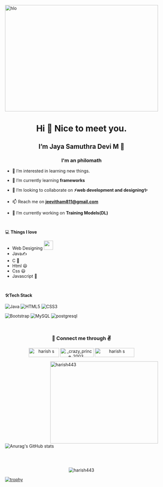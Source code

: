 
<img align="center" src="https://www.danielhonrade.com/wp-content/uploads/2020/09/Web-development-1.jpg" alt="hlo" height="350" width="100%">


<h1 align="center">Hi 👋 Nice to meet you.<br></h1>
 <h2 align="center"> I’m Jaya Samuthra Devi M 💖</h2>

<h3 align="center">I'm an philomath </h3>

- 👀 I’m interested in learning new things.

- 🌱 I’m currently learning **frameworks**

- 💞️ I’m looking to collaborate on **⚡web development and designing✨**

- 📫 Reach me on **jeevitham811@gmail.com**

- 🔭 I’m currently working on **Training Models(DL)**

<br>
  
  💻 **Things I love**
- Web Designing <img src="https://media.giphy.com/media/WUlplcMpOCEmTGBtBW/giphy.gif" width="30"> 
- Java✍️
- C 🧐
- Html 😃
- Css 😃
- Javascript 🧐

<br> 

🛠**Tech Stack**

  ![Java](https://img.shields.io/badge/-Python-000000?style=flat&logo=python)
  ![HTML5](https://img.shields.io/badge/-HTML5-000000?style=flat&logo=HTML5)
  ![CSS3](https://img.shields.io/badge/-CSS3-000000?style=flat&logo=CSS3)

  ![Bootstrap](https://img.shields.io/badge/-Bootstrap-000000?style=flat&logo=bootstrap)
  ![MySQL](https://img.shields.io/badge/-MySQL-000000?style=flat&logo=MySQL)
  ![postgresql](https://img.shields.io/badge/postgresql-000000?style=flat-square&logo=postgresql)
  
  <br>

<h3 align="center"> 🤞 Connect me through ✌</h3>
<p align="center">
<a href="https://linkedin.com/in/harish s" target="blank"><img align="center" src="https://img.shields.io/badge/LinkedIn-0077B5?style=for-the-badge&logo=linkedin&logoColor=white" alt="harish s" height="30" width="100" /></a>
<a href="https://instagram.com/_crazy_prince_2003_" target="blank"><img align="center" src="https://img.shields.io/badge/Instagram-E4405F?style=for-the-badge&logo=instagram&logoColor=white" alt="_crazy_prince_2003_" height="30" width="110" /></a>
<a href="https://www.hackerrank.com/harish s" target="blank"><img align="center" src="https://img.shields.io/badge/HackerRank-00EA64.svg?style=for-the-badge&logo=HackerRank&logoColor=white" alt="harish s" height="30" width="130" /></a>
</p>

<p><img align="right" src="https://github-readme-stats.vercel.app/api/top-langs?username=harish443&show_icons=true&locale=en&layout=compact" alt="harish443" height="270" width="355" /></p><br>

![Anurag's GitHub stats](https://github-readme-stats.vercel.app/api?username=Harish443&show_icons=true&theme=radical)

<br>
<br> 

<p align="center"> <img src="https://komarev.com/ghpvc/?username=harish443&label=Profile%20views&color=0e75b6&style=flat" alt="harish443" /> </p>


[![trophy](https://github-profile-trophy.vercel.app/?username=Harish443&column=-1&theme=dracula)](https://github.com/ryo-ma/github-profile-trophy)
